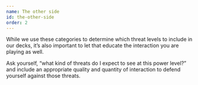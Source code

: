 ```yaml
---
name: The other side
id: the-other-side
order: 2
---
```


While we use these categories to determine which threat levels to include in our decks, it’s also important to let that educate the interaction you are playing as well.

Ask yourself, “what kind of threats do I expect to see at this power level?” and include an appropriate quality and quantity of interaction to defend yourself against those threats.
